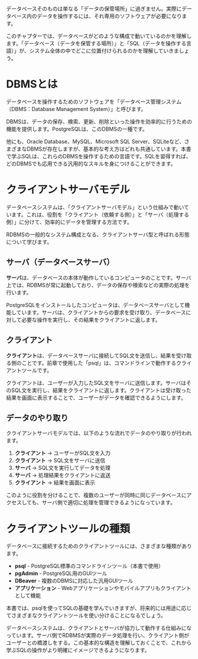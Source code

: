 データベースそのものは単なる「データの保管場所」に過ぎません。実際にデータベース内のデータを操作するには、それ専用のソフトウェアが必要になります。

このチャプターでは、データベースがどのような構成で動いているのかを理解します。「データベース（データを保管する場所）」と「SQL（データを操作する言語）」が、システム全体の中でどこに位置付けられるのかを理解していきましょう。

# DBMSとは

データベースを操作するためのソフトウェアを「データベース管理システム（DBMS：Database Management System）」と呼びます。

DBMSは、データの保存、検索、更新、削除といった操作を効率的に行うための機能を提供します。PostgreSQLは、このDBMSの一種です。

他にも、Oracle Database、MySQL、Microsoft SQL Server、SQLiteなど、さまざまなDBMSが存在しますが、基本的な考え方はどれも共通しています。本書で学ぶSQLは、これらのDBMSを操作するための言語です。SQLを習得すれば、どのDBMSでも応用できる汎用的なスキルを身につけることができます。

# クライアントサーバモデル

データベースシステムは、「クライアントサーバモデル」という仕組みで動いています。これは、役割を「クライアント（依頼する側）」と「サーバ（処理する側）」に分けて、効率的にデータを管理する方法です。

RDBMSの一般的なシステム構成となる、クライアントサーバ型と呼ばれる形態について学びます。


## サーバ（データベースサーバ）

**サーバ**は、データベースの本体が動作しているコンピュータのことです。サーバ上では、RDBMSが常に起動しており、データの保存や検索などの実際の処理を行います。

PostgreSQLをインストールしたコンピュータは、データベースサーバとして機能しています。サーバは、クライアントからの要求を受け取り、データベースに対して必要な操作を実行し、その結果をクライアントに返します。

## クライアント

**クライアント**は、データベースサーバに接続してSQL文を送信し、結果を受け取る側のことです。前章で使用した「psql」は、コマンドラインで動作するクライアントツールです。

クライアントは、ユーザーが入力したSQL文をサーバに送信します。サーバはそのSQL文を実行し、結果をクライアントに返します。クライアントは受け取った結果を画面に表示することで、ユーザーがデータを確認できるようにします。

## データのやり取り

クライアントサーバモデルでは、以下のような流れでデータのやり取りが行われます。

1. **クライアント** → ユーザーがSQL文を入力
2. **クライアント** → SQL文をサーバに送信
3. **サーバ** → SQL文を実行してデータを処理
4. **サーバ** → 処理結果をクライアントに返送
5. **クライアント** → 結果を画面に表示

このように役割を分けることで、複数のユーザーが同時に同じデータベースにアクセスしても、サーバ側で適切に処理を管理できるようになっています。

# クライアントツールの種類

データベースに接続するためのクライアントツールには、さまざまな種類があります。

- **psql** - PostgreSQL標準のコマンドラインツール（本書で使用）
- **pgAdmin** - PostgreSQL用のGUIツール
- **DBeaver** - 複数のDBMSに対応した汎用GUIツール
- **アプリケーション** - Webアプリケーションやモバイルアプリもクライアントとして機能

本書では、psqlを使ってSQLの基礎を学んでいきますが、将来的には用途に応じてさまざまなクライアントツールを使い分けることになるでしょう。

データベースシステムは、クライアントとサーバが協力して動作する仕組みになっています。サーバ側でRDBMSが実際のデータ処理を行い、クライアント側がユーザーとの橋渡しをする。この基本的な構造を理解しておくことで、これから学ぶSQLの操作がより明確にイメージできるようになります。
